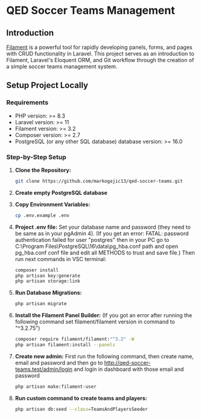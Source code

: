 # QED Soccer Teams Management

## Introduction

[Filament](https://filamentphp.com/) is a powerful tool for rapidly developing panels, forms, and pages with CRUD functionality in Laravel. This project serves as an introduction to Filament, Laravel's Eloquent ORM, and Git workflow through the creation of a simple soccer teams management system.

## Setup Project Locally

### Requirements

- PHP version: >= 8.3
- Laravel version: >= 11
- Filament version: >= 3.2
- Composer version: >= 2.7
- PostgreSQL (or any other SQL database) database version: >= 16.0

### Step-by-Step Setup

1. **Clone the Repository:**

   ```bash
   git clone https://github.com/markogajic13/qed-soccer-teams.git
   
2. **Create empty PostgreSQL database**
3. **Copy Environment Variables:**
   ```bash
   cp .env.example .env
5. **Project .env file:**
   Set your database name and password (they need to be same as in your pgAdmin 4).
   (If you get an error: FATAL: password authentication failed for user "postgres" then in your PC go to C:\Program Files\PostgreSQL\16\data\pg_hba.conf path and open pg_hba.conf conf file and edit all METHODS to trust and save file.)
   Then run next commands in VSC terminal:
   ```bash
   composer install
   php artisan key:generate
   php artisan storage:link
6. **Run Database Migrations:**
   ```bash
   php artisan migrate
7. **Install the Filament Panel Builder:**
   (If you got an error after running the following command set filament/filament version in command to "^3.2.75")
   ```bash
   composer require filament/filament:"^3.2" -W
   php artisan filament:install --panels
9. **Create new admin:**
   First run the following command, then create name, email and password and then go to http://qed-soccer-teams.test/admin/login and login in dashboard with those email and password
   ```bash
   php artisan make:filament-user
10. **Run custom command to create teams and players:**
    ```bash
    php artisan db:seed --class=TeamsAndPlayersSeeder
   
